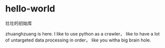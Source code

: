 # hello-world
壮壮的初始库

zhuanghzuang is here.
I like to use python as a crawler， 
like to have a lot of untargeted data processing in order， 
like you witha big brain hole.
